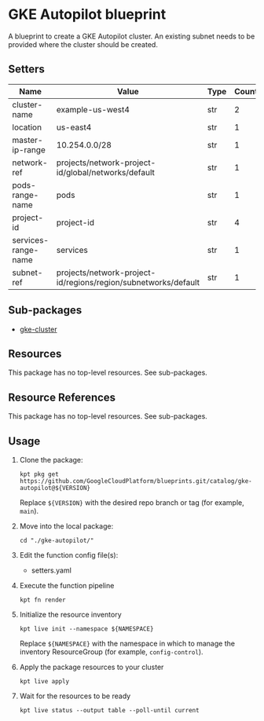 <!-- BEGINNING OF PRE-COMMIT-BLUEPRINT DOCS HOOK:TITLE -->
# GKE Autopilot blueprint


<!-- END OF PRE-COMMIT-BLUEPRINT DOCS HOOK:TITLE -->
<!-- BEGINNING OF PRE-COMMIT-BLUEPRINT DOCS HOOK:BODY -->
A blueprint to create a GKE Autopilot cluster. An existing subnet needs to be provided where the cluster should be created.

## Setters

|        Name         |                             Value                              | Type | Count |
|---------------------|----------------------------------------------------------------|------|-------|
| cluster-name        | example-us-west4                                               | str  |     2 |
| location            | us-east4                                                       | str  |     1 |
| master-ip-range     | 10.254.0.0/28                                                  | str  |     1 |
| network-ref         | projects/network-project-id/global/networks/default            | str  |     1 |
| pods-range-name     | pods                                                           | str  |     1 |
| project-id          | project-id                                                     | str  |     4 |
| services-range-name | services                                                       | str  |     1 |
| subnet-ref          | projects/network-project-id/regions/region/subnetworks/default | str  |     1 |

## Sub-packages

- [gke-cluster](cluster)

## Resources

This package has no top-level resources. See sub-packages.

## Resource References

This package has no top-level resources. See sub-packages.

## Usage

1.  Clone the package:
    ```shell
    kpt pkg get https://github.com/GoogleCloudPlatform/blueprints.git/catalog/gke-autopilot@${VERSION}
    ```
    Replace `${VERSION}` with the desired repo branch or tag
    (for example, `main`).

1.  Move into the local package:
    ```shell
    cd "./gke-autopilot/"
    ```

1.  Edit the function config file(s):
    - setters.yaml

1.  Execute the function pipeline
    ```shell
    kpt fn render
    ```

1.  Initialize the resource inventory
    ```shell
    kpt live init --namespace ${NAMESPACE}
    ```
    Replace `${NAMESPACE}` with the namespace in which to manage
    the inventory ResourceGroup (for example, `config-control`).

1.  Apply the package resources to your cluster
    ```shell
    kpt live apply
    ```

1.  Wait for the resources to be ready
    ```shell
    kpt live status --output table --poll-until current
    ```

<!-- END OF PRE-COMMIT-BLUEPRINT DOCS HOOK:BODY -->
